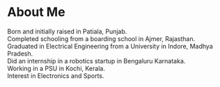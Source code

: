 # About Me
Born and initially raised in Patiala, Punjab. <br/>
Completed schooling from a boarding school in Ajmer, Rajasthan. <br/>
Graduated in Electrical Engineering from a University in Indore, Madhya Pradesh. <br/>
Did an internship in a robotics startup in Bengaluru Karnataka. <br/>
Working in a PSU in Kochi, Kerala. <br/>
Interest in Electronics and Sports.
